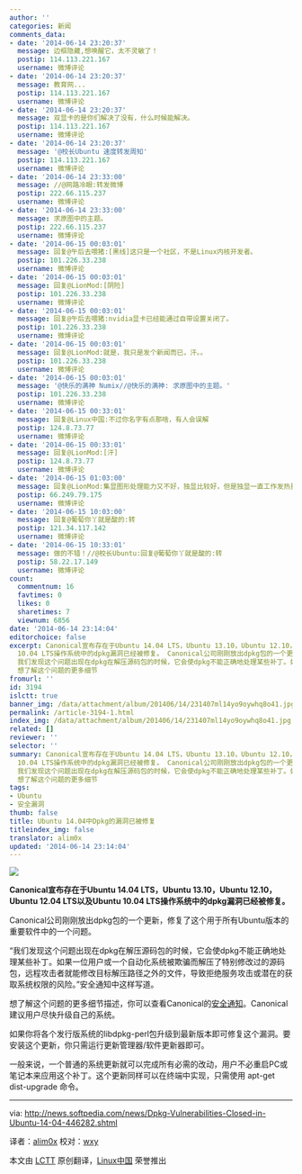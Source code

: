 ```yaml
---
author: ''
categories: 新闻
comments_data:
- date: '2014-06-14 23:20:37'
  message: 边框隐藏,想唤醒它，太不灵敏了！
  postip: 114.113.221.167
  username: 微博评论
- date: '2014-06-14 23:20:37'
  message: 教育网...
  postip: 114.113.221.167
  username: 微博评论
- date: '2014-06-14 23:20:37'
  message: 双显卡的是你们解决了没有，什么时候能解决。
  postip: 114.113.221.167
  username: 微博评论
- date: '2014-06-14 23:20:37'
  message: '@校长Ubuntu 速度转发周知'
  postip: 114.113.221.167
  username: 微博评论
- date: '2014-06-14 23:33:00'
  message: //@网路冷眼:转发微博
  postip: 222.66.115.237
  username: 微博评论
- date: '2014-06-14 23:33:00'
  message: 求原图中的主题。
  postip: 222.66.115.237
  username: 微博评论
- date: '2014-06-15 00:03:01'
  message: 回复@午后去喂猪:[黑线]这只是一个社区，不是Linux内核开发者。
  postip: 101.226.33.238
  username: 微博评论
- date: '2014-06-15 00:03:01'
  message: 回复@LionMod:[阴险]
  postip: 101.226.33.238
  username: 微博评论
- date: '2014-06-15 00:03:01'
  message: 回复@午后去喂猪:nvidia显卡已经能通过自带设置关闭了。
  postip: 101.226.33.238
  username: 微博评论
- date: '2014-06-15 00:03:01'
  message: 回复@LionMod:就是，我只是发个新闻而已，汗。。
  postip: 101.226.33.238
  username: 微博评论
- date: '2014-06-15 00:03:01'
  message: '@快乐的满神 Numix//@快乐的满神: 求原图中的主题。'
  postip: 101.226.33.238
  username: 微博评论
- date: '2014-06-15 00:33:01'
  message: 回复@Linux中国:不过你名字有点那啥，有人会误解
  postip: 124.8.73.77
  username: 微博评论
- date: '2014-06-15 00:33:01'
  message: 回复@LionMod:[汗]
  postip: 124.8.73.77
  username: 微博评论
- date: '2014-06-15 01:03:00'
  message: 回复@LionMod:集显图形处理能力又不好，独显比较好，但是独显一直工作发热量太大
  postip: 66.249.79.175
  username: 微博评论
- date: '2014-06-15 10:03:00'
  message: 回复@葡萄你丫就是酸的:转
  postip: 121.34.117.142
  username: 微博评论
- date: '2014-06-15 10:33:01'
  message: 做的不错！//@校长Ubuntu:回复@葡萄你丫就是酸的:转
  postip: 58.22.17.149
  username: 微博评论
count:
  commentnum: 16
  favtimes: 0
  likes: 0
  sharetimes: 7
  viewnum: 6856
date: '2014-06-14 23:14:04'
editorchoice: false
excerpt: Canonical宣布存在于Ubuntu 14.04 LTS，Ubuntu 13.10，Ubuntu 12.10，Ubuntu 12.04 LTS以及Ubuntu
  10.04 LTS操作系统中的dpkg漏洞已经被修复。 Canonical公司刚刚放出dpkg包的一个更新，修复了这个用于所有Ubuntu版本的重要软件中的一个问题。
  我们发现这个问题出现在dpkg在解压源码包的时候，它会使dpkg不能正确地处理某些补丁。如果一位用户或一个自动化系统被欺骗而解压了特别修改过的源码包，远程攻击者就能修改目标解压路径之外的文件，导致拒绝服务攻击或潜在的获取系统权限的风险。安全通知中这样写道。
  想了解这个问题的更多细节
fromurl: ''
id: 3194
islctt: true
banner_img: /data/attachment/album/201406/14/231407ml14yo9oywhq8o41.jpg
permalink: /article-3194-1.html
index_img: /data/attachment/album/201406/14/231407ml14yo9oywhq8o41.jpg.thumb.jpg
related: []
reviewer: ''
selector: ''
summary: Canonical宣布存在于Ubuntu 14.04 LTS，Ubuntu 13.10，Ubuntu 12.10，Ubuntu 12.04 LTS以及Ubuntu
  10.04 LTS操作系统中的dpkg漏洞已经被修复。 Canonical公司刚刚放出dpkg包的一个更新，修复了这个用于所有Ubuntu版本的重要软件中的一个问题。
  我们发现这个问题出现在dpkg在解压源码包的时候，它会使dpkg不能正确地处理某些补丁。如果一位用户或一个自动化系统被欺骗而解压了特别修改过的源码包，远程攻击者就能修改目标解压路径之外的文件，导致拒绝服务攻击或潜在的获取系统权限的风险。安全通知中这样写道。
  想了解这个问题的更多细节
tags:
- Ubuntu
- 安全漏洞
thumb: false
title: Ubuntu 14.04中Dpkg的漏洞已被修复
titleindex_img: false
translator: alim0x
updated: '2014-06-14 23:14:04'
---
```


![](/data/attachment/album/201406/14/231407ml14yo9oywhq8o41.jpg)


**Canonical宣布存在于Ubuntu 14.04 LTS，Ubuntu 13.10，Ubuntu 12.10，Ubuntu 12.04 LTS以及Ubuntu 10.04 LTS操作系统中的dpkg漏洞已经被修复。**


Canonical公司刚刚放出dpkg包的一个更新，修复了这个用于所有Ubuntu版本的重要软件中的一个问题。


“我们发现这个问题出现在dpkg在解压源码包的时候，它会使dpkg不能正确地处理某些补丁。如果一位用户或一个自动化系统被欺骗而解压了特别修改过的源码包，远程攻击者就能修改目标解压路径之外的文件，导致拒绝服务攻击或潜在的获取系统权限的风险。”安全通知中这样写道。


想了解这个问题的更多细节描述，你可以查看Canonical的[安全通知](http://www.ubuntu.com/usn/usn-2242-1/)。Canonical建议用户尽快升级自己的系统。


如果你将各个发行版系统的libdpkg-perl包升级到最新版本即可修复这个漏洞。要安装这个更新，你只需运行更新管理器/软件更新器即可。


一般来说，一个普通的系统更新就可以完成所有必需的改动，用户不必重启PC或笔记本来应用这个补丁。这个更新同样可以在终端中实现，只需使用 apt-get dist-upgrade 命令。




---


via: <http://news.softpedia.com/news/Dpkg-Vulnerabilities-Closed-in-Ubuntu-14-04-446282.shtml>


译者：[alim0x](https://github.com/alim0x) 校对：[wxy](https://github.com/wxy)


本文由 [LCTT](https://github.com/LCTT/TranslateProject) 原创翻译，[Linux中国](http://linux.cn/) 荣誉推出